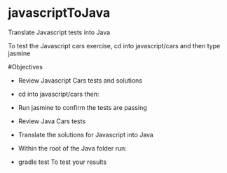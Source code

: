 # javascriptToJava
Translate Javascript tests into Java

To test the Javascript cars exercise,
cd into javascript/cars and then type jasmine

#Objectives
* Review Javascript Cars tests and solutions
* cd into javascript/cars then:
* Run jasmine to confirm the tests are passing

* Review Java Cars tests
* Translate the solutions for Javascript into Java
* Within the root of the Java folder run:      
* gradle test
  To test your results
